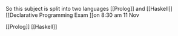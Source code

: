So this subject is split into two languages [[Prolog]] and [[Haskell]]
[[Declarative Programming Exam ]]on 8:30 am 11 Nov



[[Prolog]]
[[Haskell]]

